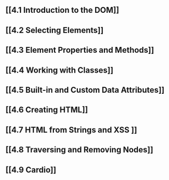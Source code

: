 ## [[4.1 Introduction to the DOM]]

## [[4.2 Selecting Elements]]

## [[4.3 Element Properties and Methods]]

## [[4.4 Working with Classes]]

## [[4.5 Built-in and Custom Data Attributes]]

## [[4.6 Creating HTML]]

## [[4.7 HTML from Strings and XSS ]]

## [[4.8 Traversing and Removing Nodes]]

## [[4.9 Cardio]]